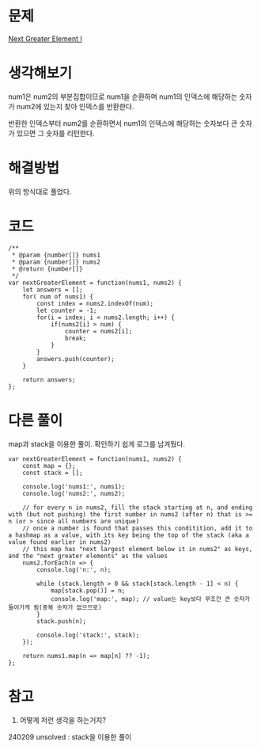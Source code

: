 # 문제

[Next Greater Element I](https://leetcode.com/problems/next-greater-element-i/)

# 생각해보기

num1은 num2의 부분집합이므로 num1을 순환하며 num1의 인덱스에 해당하는 숫자가 num2에 있는지 찾아 인덱스를 반환한다.

반환한 인덱스부터 num2를 순환하면서 num1의 인덱스에 해당하는 숫자보다 큰 숫자가 있으면 그 숫자를 리턴한다.

# 해결방법

위의 방식대로 풀었다.

# 코드

```
/**
 * @param {number[]} nums1
 * @param {number[]} nums2
 * @return {number[]}
 */
var nextGreaterElement = function(nums1, nums2) {
    let answers = [];
    for( num of nums1) {
        const index = nums2.indexOf(num);
        let counter = -1;
        for(i = index; i < nums2.length; i++) {
            if(nums2[i] > num) {
                counter = nums2[i];
                break;
            }
        }
        answers.push(counter);
    }

    return answers;
};
```

# 다른 풀이

map과 stack을 이용한 풀이. 확인하기 쉽게 로그를 남겨뒀다.

```
var nextGreaterElement = function(nums1, nums2) {
	const map = {};
	const stack = [];

    console.log('nums1:', nums1);
    console.log('nums2:', nums2);

	// for every n in nums2, fill the stack starting at n, and ending with (but not pushing) the first number in nums2 (after n) that is >= n (or > since all numbers are unique)
    // once a number is found that passes this conditition, add it to a hashmap as a value, with its key being the top of the stack (aka a value found earlier in nums2)
	// this map has "next largest element below it in nums2" as keys, and the "next greater elements" as the values
	nums2.forEach(n => {
        console.log('n:', n);

		while (stack.length > 0 && stack[stack.length - 1] < n) {
			map[stack.pop()] = n;
            console.log('map:', map); // value는 key보다 무조건 큰 숫자가 들어가게 됨(중복 숫자가 없으므로)
		}
		stack.push(n);

        console.log('stack:', stack);
	});

	return nums1.map(n => map[n] ?? -1);
};
```

# 참고

1. 어떻게 저런 생각을 하는거지?

240209 unsolved : stack을 이용한 풀이
